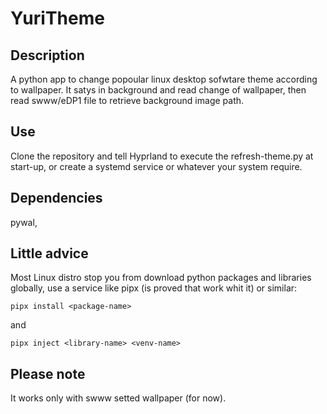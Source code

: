# YuriTheme

## Description

 A python app to change popoular linux desktop sofwtare theme according to wallpaper. It satys in background and read change of wallpaper, then read swww/eDP1 file to retrieve background image path.

## Use

Clone the repository and tell Hyprland to execute the refresh-theme.py at start-up, or create a systemd service or whatever your system require.

## Dependencies

pywal,

## Little advice

Most Linux distro stop you from download python packages and libraries globally, use a service like pipx (is proved that work whit it) or similar:

`pipx install <package-name>`

and

`pipx inject <library-name> <venv-name>`

## Please note

It works only with swww setted wallpaper (for now).
